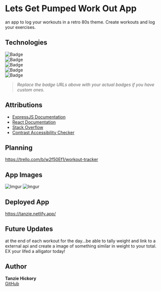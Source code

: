 # Lets Get Pumped Work Out App
an app to log your workouts in a retro 80s theme.  Create workouts and log your exercises. 

## Technologies

![Badge](https://img.shields.io/badge/React-^18.0.0-blue)  
![Badge](https://img.shields.io/badge/Express-^4.17.1-green)  
![Badge](https://img.shields.io/badge/MongoDB-^4.4.0-lightgrey)  
![Badge](https://img.shields.io/badge/Node.js-^14.0.0-brightgreen)  
![Badge](https://img.shields.io/badge/JavaScript-ES6-yellow)

> *Replace the badge URLs above with your actual badges if you have custom ones.*

## Attributions

- [ExpressJS Documentation](https://expressjs.com/)
- [React Documentation](https://reactjs.org/)
- [Stack Overflow](https://stackoverflow.com/)
- [Contrast Accessibility Checker](https://www.contrastchecker.com/)

## Planning
https://trello.com/b/w2f50Ef1/workout-tracker

## App Images
![Imgur](https://i.imgur.com/96x0Sy9.jpg)
![Imgur](https://i.imgur.com/ZQDSbcV.jpg)


## Deployed App
https://tanzie.netlify.app/

## Future Updates

at the end of each workout for the day...be able to tally weight and link to a external api and create a image of
something similar in weight to your total. EX your lifed a alligator today!

## Author

**Tanzie Hickory**  
 [GitHub](https://github.com/tanzie1313)




